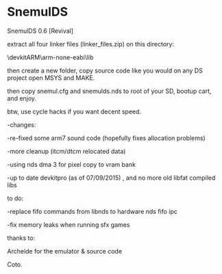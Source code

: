 # SnemulDS
SnemulDS 0.6 [Revival]

extract all four linker files (linker_files.zip) on this directory:

<path to devkitpro folder>\devkitARM\arm-none-eabi\lib


then create a new folder, copy source code like you would on any DS project
open MSYS and MAKE. 

then copy snemul.cfg and snemulds.nds to root of your SD, bootup cart, and enjoy.

btw, use cycle hacks if you want decent speed.

-changes:

-re-fixed some arm7 sound code (hopefully fixes allocation problems)

-more cleanup (itcm/dtcm relocated data)

-using nds dma 3 for pixel copy to vram bank

-up to date devkitpro (as of 07/09/2015) , and no more old libfat compiled libs

to do:

-replace fifo commands from libnds to hardware nds fifo ipc

-fix memory leaks when running sfx games

thanks to:

Archeide for the emulator & source code



Coto.
